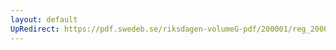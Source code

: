 ```yaml
---
layout: default
UpRedirect: https://pdf.swedeb.se/riksdagen-volumeG-pdf/200001/reg_200001/reg_200001_0047.pdf
---
```

